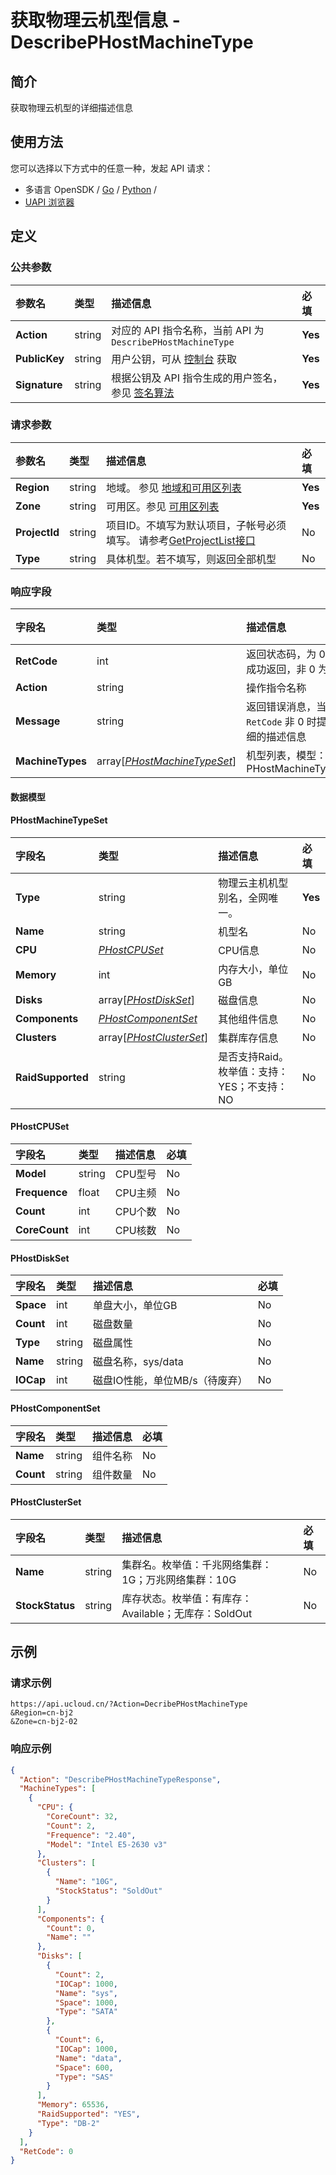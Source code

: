 # 获取物理云机型信息 - DescribePHostMachineType

## 简介

获取物理云机型的详细描述信息






## 使用方法

您可以选择以下方式中的任意一种，发起 API 请求：
- 多语言 OpenSDK / [Go](https://github.com/ucloud/ucloud-sdk-go) / [Python](https://github.com/ucloud/ucloud-sdk-python3) /
- [UAPI 浏览器](https://console.ucloud.cn/uapi/detail?id=DescribePHostMachineType)


## 定义

### 公共参数

| 参数名 | 类型 | 描述信息 | 必填 |
|:---|:---|:---|:---|
| **Action**     | string  | 对应的 API 指令名称，当前 API 为 `DescribePHostMachineType`                        | **Yes** |
| **PublicKey**  | string  | 用户公钥，可从 [控制台](https://console.ucloud.cn/uapi/apikey) 获取                                             | **Yes** |
| **Signature**  | string  | 根据公钥及 API 指令生成的用户签名，参见 [签名算法](api/summary/signature.md)  | **Yes** |

### 请求参数

| 参数名 | 类型 | 描述信息 | 必填 |
|:---|:---|:---|:---|
| **Region** | string | 地域。 参见 [地域和可用区列表](api/summary/regionlist) |**Yes**|
| **Zone** | string | 可用区。参见 [可用区列表](api/summary/regionlist) |**Yes**|
| **ProjectId** | string | 项目ID。不填写为默认项目，子帐号必须填写。 请参考[GetProjectList接口](api/summary/get_project_list) |No|
| **Type** | string | 具体机型。若不填写，则返回全部机型 |No|

### 响应字段

| 字段名 | 类型 | 描述信息 | 必填 |
|:---|:---|:---|:---|
| **RetCode** | int | 返回状态码，为 0 则为成功返回，非 0 为失败 |**Yes**|
| **Action** | string | 操作指令名称 |**Yes**|
| **Message** | string | 返回错误消息，当 `RetCode` 非 0 时提供详细的描述信息 |No|
| **MachineTypes** | array[[*PHostMachineTypeSet*](#PHostMachineTypeSet)] | 机型列表，模型：PHostMachineTypeSet |**Yes**|

#### 数据模型


#### PHostMachineTypeSet

| 字段名 | 类型 | 描述信息 | 必填 |
|:---|:---|:---|:---|
| **Type** | string | 物理云主机机型别名，全网唯一。 |**Yes**|
| **Name** | string | 机型名 |No|
| **CPU** | [*PHostCPUSet*](#PHostCPUSet) | CPU信息 |No|
| **Memory** | int | 内存大小，单位GB |No|
| **Disks** | array[[*PHostDiskSet*](#PHostDiskSet)] | 磁盘信息 |No|
| **Components** | [*PHostComponentSet*](#PHostComponentSet) | 其他组件信息 |No|
| **Clusters** | array[[*PHostClusterSet*](#PHostClusterSet)] | 集群库存信息 |No|
| **RaidSupported** | string | 是否支持Raid。枚举值：支持：YES；不支持：NO |No|

#### PHostCPUSet

| 字段名 | 类型 | 描述信息 | 必填 |
|:---|:---|:---|:---|
| **Model** | string | CPU型号 |No|
| **Frequence** | float | CPU主频 |No|
| **Count** | int | CPU个数 |No|
| **CoreCount** | int | CPU核数 |No|

#### PHostDiskSet

| 字段名 | 类型 | 描述信息 | 必填 |
|:---|:---|:---|:---|
| **Space** | int | 单盘大小，单位GB |No|
| **Count** | int | 磁盘数量 |No|
| **Type** | string | 磁盘属性 |No|
| **Name** | string | 磁盘名称，sys/data |No|
| **IOCap** | int | 磁盘IO性能，单位MB/s（待废弃） |No|

#### PHostComponentSet

| 字段名 | 类型 | 描述信息 | 必填 |
|:---|:---|:---|:---|
| **Name** | string | 组件名称 |No|
| **Count** | string | 组件数量 |No|

#### PHostClusterSet

| 字段名 | 类型 | 描述信息 | 必填 |
|:---|:---|:---|:---|
| **Name** | string | 集群名。枚举值：千兆网络集群：1G；万兆网络集群：10G |No|
| **StockStatus** | string | 库存状态。枚举值：有库存：Available；无库存：SoldOut |No|

## 示例

### 请求示例
    
```
https://api.ucloud.cn/?Action=DecribePHostMachineType
&Region=cn-bj2
&Zone=cn-bj2-02
```

### 响应示例
    
```json
{
  "Action": "DescribePHostMachineTypeResponse",
  "MachineTypes": [
    {
      "CPU": {
        "CoreCount": 32,
        "Count": 2,
        "Frequence": "2.40",
        "Model": "Intel E5-2630 v3"
      },
      "Clusters": [
        {
          "Name": "10G",
          "StockStatus": "SoldOut"
        }
      ],
      "Components": {
        "Count": 0,
        "Name": ""
      },
      "Disks": [
        {
          "Count": 2,
          "IOCap": 1000,
          "Name": "sys",
          "Space": 1000,
          "Type": "SATA"
        },
        {
          "Count": 6,
          "IOCap": 1000,
          "Name": "data",
          "Space": 600,
          "Type": "SAS"
        }
      ],
      "Memory": 65536,
      "RaidSupported": "YES",
      "Type": "DB-2"
    }
  ],
  "RetCode": 0
}
```





